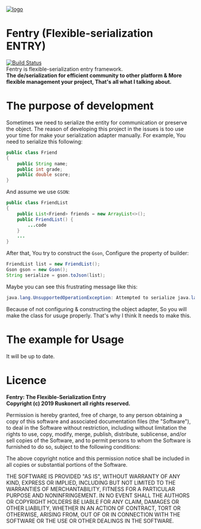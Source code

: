 [![logo](https://img.icons8.com/ultraviolet/80/000000/acrobatics.png)](https://github.com/ruskonert/fentry)
# Fentry (Flexible-serialization ENTRY)
[![Build Status](https://travis-ci.org/Ruskonert/Fentry.svg?branch=master)](https://travis-ci.org/Ruskonert/Fentry)
<br />
Fentry is flexible-serialization entry framework.<br />
<b>The de/serialization for efficient community to other platform & More flexible management your project, That's all what I talking about.</b>

# The purpose of development
Sometimes we need to serialize the entity for communication or preserve the object.
The reason of developing this project in the issues is too use your time for make your serialization adapter manually.
For example, You need to serialize this following:
```java
public class Friend
{
    public String name;
    public int grade;
    public double score;
}
```
And assume we use `GSON`:
```java
public class FriendList
{
    public List<Friend> friends = new ArrayList<>();
    public FriendList() {
        ...code
    }
    ...
}
```
After that, You try to construct the ```Gson```, Configure the property of builder:
```java
FriendList list = new FriendList();
Gson gson = new Gson();
String serialize = gson.toJson(list);
```
Maybe you can see this frustrating message like this:
```java
java.lang.UnsupportedOperationException: Attempted to serialize java.lang.Class: FriendList. Forgot to register a type adapter?
```
Because of not configuring & constructing the object adapter, So you will make the class for usuge properly.
That's why I think It needs to make this.
# The example for Usage
It will be up to date.
# Licence
<b>Fentry: The Flexible-Serialization Entry<br />
Copyright (c) 2019 Ruskonert all rights reserved.</b>

Permission is hereby granted, free of charge, to any person obtaining a copy
of this software and associated documentation files (the "Software"), to deal
in the Software without restriction, including without limitation the rights
to use, copy, modify, merge, publish, distribute, sublicense, and/or sell
copies of the Software, and to permit persons to whom the Software is
furnished to do so, subject to the following conditions:

The above copyright notice and this permission notice shall be included in all
copies or substantial portions of the Software.

THE SOFTWARE IS PROVIDED "AS IS", WITHOUT WARRANTY OF ANY KIND, EXPRESS OR
IMPLIED, INCLUDING BUT NOT LIMITED TO THE WARRANTIES OF MERCHANTABILITY,
FITNESS FOR A PARTICULAR PURPOSE AND NONINFRINGEMENT. IN NO EVENT SHALL THE
AUTHORS OR COPYRIGHT HOLDERS BE LIABLE FOR ANY CLAIM, DAMAGES OR OTHER
LIABILITY, WHETHER IN AN ACTION OF CONTRACT, TORT OR OTHERWISE, ARISING FROM,
OUT OF OR IN CONNECTION WITH THE SOFTWARE OR THE USE OR OTHER DEALINGS IN THE
SOFTWARE.